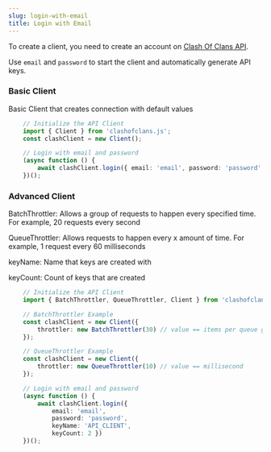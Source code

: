 ```yaml
---
slug: login-with-email
title: Login with Email
---
```


To create a client, you need to create an account on [Clash Of Clans API](https://developer.clashofclans.com/#/getting-started).

Use `email` and `password` to start the client and automatically generate API keys.

### Basic Client ###

Basic Client that creates connection with default values
```ts
    // Initialize the API Client
    import { Client } from 'clashofclans.js';
    const clashClient = new Client();

    // Login with email and password
    (async function () {
	    await clashClient.login({ email: 'email', password: 'password' })
    })();

```

### Advanced Client ###

BatchThrottler: Allows a group of requests to happen every specified time. 
    For example, 20 requests every second

QueueThrottler: Allows requests to happen every x amount of time.
    For example, 1 request every 60 milliseconds

keyName: Name that keys are created with

keyCount: Count of keys that are created

```ts
    // Initialize the API Client
    import { BatchThrottler, QueueThrottler, Client } from 'clashofclans.js';

    // BatchThrottler Example
    const clashClient = new Client({ 
        throttler: new BatchThrottler(30) // value == items per queue group
    });

    // QueueThrottler Example
    const clashClient = new Client({ 
        throttler: new QueueThrottler(10) // value == millisecond
    });

    // Login with email and password
    (async function () {
	    await clashClient.login({ 
            email: 'email', 
            password: 'password', 
            keyName: 'API_CLIENT', 
            keyCount: 2 })
    })();

```